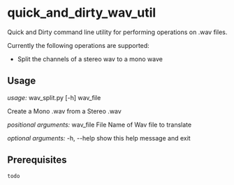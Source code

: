 # quick_and_dirty_wav_util

Quick and Dirty command line utility for performing operations on .wav files.

Currently the following operations are supported:

- Split the channels of a stereo wav to a mono wave

## Usage

*usage:* wav_split.py [-h] wav_file

Create a Mono .wav from a Stereo .wav

*positional arguments:*
  wav_file    File Name of Wav file to translate

*optional arguments:*
  -h, --help  show this help message and exit

## Prerequisites

`todo`
